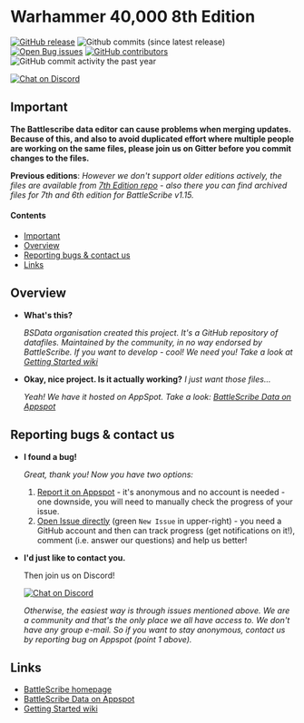 Warhammer 40,000 8th Edition
============================

[![GitHub release](https://img.shields.io/github/release/BSData/wh40k.svg?style=flat-square)](https://github.com/BSData/wh40k/releases/latest)
![Github commits (since latest release)](https://img.shields.io/github/commits-since/BSData/wh40k/latest.svg?style=flat-square)
[![Open Bug issues](https://img.shields.io/github/issues/bsdata/wh40k/Type%3A%20bug.svg?style=flat-square&label=bugs)](https://github.com/BSData/wh40k/issues?q=is%3Aissue+is%3Aopen+label%3A%22Type%3A+bug%22)
[![GitHub contributors](https://img.shields.io/github/contributors/BSData/wh40k.svg?style=flat-square)](https://github.com/BSData/wh40k/graphs/contributors)
![GitHub commit activity the past year](https://img.shields.io/github/commit-activity/y/BSData/wh40k.svg?style=flat-square)

[![Chat on Discord](https://img.shields.io/discord/558412685981777922?style=popout-square)](https://discord.gg/KqPVhds)


## Important ##
[Important]: #important

__The Battlescribe data editor can cause problems when merging updates. Because of this, and also to avoid duplicated effort where multiple people are working on the same files, please join us on Gitter before you commit changes to the files.__


__Previous editions__: _However we don't support older editions actively, the files are available from [7th Edition repo](https://github.com/BSData/wh40k-7th-edition) - also there you can find archived files for 7th and 6th edition for BattleScribe v1.15._

#### Contents ####
[Contents]: #contents

* [Important][]
* [Overview][]
* [Reporting bugs & contact us][]
* [Links][]

[Important]: #important
[Overview]: #overview
[Reporting bugs & contact us]: #reporting-bugs--contact-us
[Links]: #links


## Overview ##
[Overview]: #overview

* __What's this?__

  _BSData organisation created this project. It's a GitHub repository of datafiles. Maintained by the community, in no way endorsed by BattleScribe. If you want to develop - cool! We need you! Take a look at [Getting Started wiki][]_

* __Okay, nice project. Is it actually working?__ _I just want those files..._
 
  _Yeah! We have it hosted on AppSpot. Take a look: [BattleScribe Data on Appspot][]_


## Reporting bugs & contact us ##

* __I found a bug!__
 
  _Great, thank you! Now you have two options:_

  1. [Report it on Appspot][] - it's anonymous and no account is needed - one downside, you will need to manually check the progress of your issue.
  2. [Open Issue directly][] (green ```New Issue``` in upper-right) - you need a GitHub account and then can track progress (get notifications on it!), comment (i.e. answer our questions) and help us better!

* __I'd just like to contact you.__

  Then join us on Discord!
  
  [![Chat on Discord](https://img.shields.io/discord/558412685981777922?style=popout-square)](https://discord.gg/KqPVhds)
 
  _Otherwise, the easiest way is through issues mentioned above. We are a community and that's the only place we all have access to. We don't have any group e-mail. So if you want to stay anonymous, contact us by reporting bug on Appspot (point 1 above)._

[Report it on Appspot]: http://battlescribedata.appspot.com/#/repo/wh40k
[Open Issue directly]: https://github.com/BSData/wh40k/issues

## Links ##

* [BattleScribe homepage][]
* [BattleScribe Data on Appspot][]
* [Getting Started wiki][]


[BattleScribe homepage]: http://www.battlescribe.net/
[BattleScribe Data on Appspot]: http://battlescribedata.appspot.com/#/repos
[Getting Started wiki]: https://github.com/BSData/catalogue-development/wiki/Getting-Started
